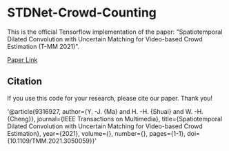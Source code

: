 # STDNet-Crowd-Counting

This is the official Tensorflow implementation of the paper: "Spatiotemporal Dilated Convolution with Uncertain Matching for Video-based Crowd Estimation (T-MM 2021)".

[Paper Link](https://ieeexplore.ieee.org/document/9316927)


## Citation

If you use this code for your research, please cite our paper. Thank you!

'@article{9316927,
  author={Y. -J. {Ma} and H. -H. {Shuai} and W. -H. {Cheng}},
  journal={IEEE Transactions on Multimedia}, 
  title={Spatiotemporal Dilated Convolution with Uncertain Matching for Video-based Crowd Estimation}, 
  year={2021},
  volume={},
  number={},
  pages={1-1},
  doi={10.1109/TMM.2021.3050059}}'
